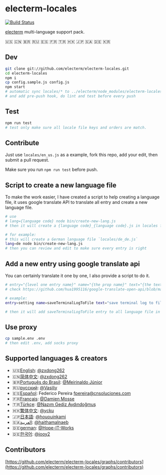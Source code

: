 # electerm-locales

[![Build Status](https://travis-ci.org/electerm/electerm-locales.svg?branch=release)](https://travis-ci.org/electerm/electerm-locales)

[electerm](https://electerm.html5beta.com) multi-language support pack.

🇺🇸 🇨🇳 🇧🇷 🇷🇺 🇪🇸 🇫🇷 🇹🇷 🇭🇰 🇯🇵 🇸🇦 🇩🇪 🇰🇷

## Dev

```bash
git clone git://github.com/electerm/electerm-locales.git
cd electerm-locales
npm i
cp config.sample.js config.js
npm start
# automatic sync locales/* to ../electerm/node_modules/electerm-locales/locales/ for test
# and add pre-push hook, do lint and test before every push
```

## Test

```bash
npm run test
# test only make sure all locale file keys and orders are match.
```

## Contribute

Just use `locales/en_us.js` as a example, fork this repo, add your edit, then submit a pull request.

Make sure you run `npm run test` before push.

## Script to create a new language file

To make the work easier, I have created a script to help creating a language file, it uses google translate API to translate all entry and create a new language file.

```bash
# use
# lang={language code} node bin/create-new-lang.js
# then it will create a {language code}_{language code}.js in locales folder

# for example:
# this will create a German language file `locales/de_de.js`
lang=de node bin/create-new-lang.js
# then you can review and edit to make sure every entry is right
```

## Add a new entry using google translate api

You can certainly translate it one by one, I also provide a script to do it.

```bash
# entry="{level one entry name}" name="{the prop name}" text="{the text in original language}" original="{language code, default is en}" node bin/add-new-entry.js
# check https://github.com/hua1995116/google-translate-open-api/blob/master/src/language.ts for language code

# example:
entry=setting name=saveTerminalLogToFile text="save terminal log to file" original=en node bin/add-new-entry.js

# then it will add saveTerminalLogToFile entry to all language file in setting namespace with google translate
```

## Use proxy

```bash
cp sample.env .env
# then edit .env, add socks proxy
```

## Supported languages & creators

- 🇺🇸[English](locales/en_us.js): [@zxdong262](https://github.com/zxdong262)
- 🇨🇳[简体中文](locales/zh_cn.js): [@zxdong262](https://github.com/zxdong262)
- 🇧🇷[Português do Brasil](locales/pt_br.js): [@Meirinaldo Júnior](https://github.com/meirinaldojunior)
- 🇷🇺[русский](locales/ru_ru.js): [@Vasiliy](https://github.com/TheLetslook)
- 🇪🇸[Español](locales/es_es.js): Federico Pereira <fpereira@cnsoluciones.com>
- 🇫🇷[Français](locales/fr_fr.js): [@Damien Mosse](https://github.com/damosse31)
- 🇹🇷[Türkçe](locales/tr_tr.js): [@Nazım Gediz Aydındoğmuş](https://github.com/gediz)
- 🇭🇰[繁体中文](locales/zh_tw.js): [@ycku](https://github.com/ycku)
- 🇯🇵[日本語](locales/ja_jp.js): [@hououinkami](https://github.com/hououinkami)
- 🇸🇦[العربية](locales/ar_ar.js): [@haithamalnaeb](https://github.com/haithamalnaeb)
- 🇩🇪[german](locales/de_de.js): [@Hope-IT-Works](https://github.com/Hope-IT-Works)
- 🇩🇪[한국어](locales/ko_kr.js): [@jooy2](https://github.com/jooy2)

## Contributors

[https://github.com/electerm/electerm-locales/graphs/contributors](https://github.com/electerm/electerm-locales/graphs/contributors)
